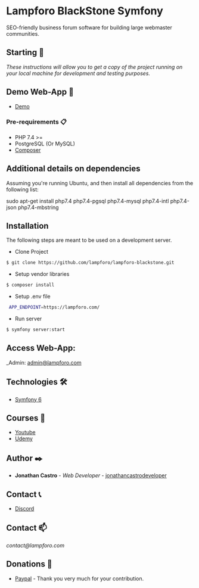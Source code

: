 # Lampforo BlackStone Symfony  
SEO-friendly business forum software for building large webmaster communities.

## Starting 🚀

_These instructions will allow you to get a copy of the project running on your local machine for development and testing purposes._

## Demo Web-App :movie_camera: 


* [Demo](https://www.youtube.com/watch?v=TuHkK7qKsN4)

### Pre-requirements 📋

- PHP 7.4 >=
- PostgreSQL (Or MySQL)
- [Composer](https://getcomposer.org/)

## Additional details on dependencies

Assuming you're running Ubuntu, and then install all dependencies from the following list:

sudo apt-get install php7.4 php7.4-pgsql php7.4-mysql php7.4-intl php7.4-json php7.4-mbstring

## Installation

The following steps are meant to be used on a development server.


- Clone Project

```bash
$ git clone https://github.com/lampforo/lampforo-blackstone.git
``` 
- Setup vendor libraries 

```bash
$ composer install
```

- Setup .env file 

```bash
 APP_ENDPOINT=https://lampforo.com/
```
- Run server  

```bash
$ symfony server:start
```


## Access Web-App:

_Admin: admin@lampforo.com

## Technologies 🛠️

* [Symfony 6](https://laravel.com/docs/10.x) 

## Courses :movie_camera: 

* [Youtube](https://www.youtube.com/@JonathanCastroDeveloper)
* [Udemy](https://www.udemy.com/course/curso-symfony-7-desde-cero/?couponCode=D1F4FAB41D71F538FF98)    

## Author ✒️

* **Jonathan Castro** - *Web Developer* - [jonathancastrodeveloper](https://github.com/jonathancastrodeveloper)

## Contact :telephone_receiver:

* [Discord](https://discord.com/invite/XHGwQbqV)

## Contact :mailbox:

_contact@lampforo.com_

## Donations 🎁

* [Paypal](https://paypal.me/joncastroweb?locale.x=es_XC) - Thank you very much for your contribution.
